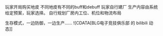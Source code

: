 玩家开局购买地皮
不同地皮有不同的buff和debuff
玩家自行建厂
生产内容由系统给定预案，玩家选择。
自行规划厂房内工位、机位和物流布局

生存模式，一边防御，一边生产……
![CDATA[BLG电子竞技俱乐部 的 bilibili 动态]]
